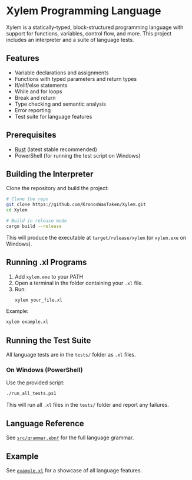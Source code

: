 # Xylem Programming Language

Xylem is a statically-typed, block-structured programming language with support for functions, variables, control flow, and more. This project includes an interpreter and a suite of language tests.

## Features
- Variable declarations and assignments
- Functions with typed parameters and return types
- If/elif/else statements
- While and for loops
- Break and return
- Type checking and semantic analysis
- Error reporting
- Test suite for language features

## Prerequisites
- [Rust](https://www.rust-lang.org/tools/install) (latest stable recommended)
- PowerShell (for running the test script on Windows)

## Building the Interpreter

Clone the repository and build the project:

```sh
# Clone the repo
git clone https://github.com/KronosWasTaken/Xylem.git
cd Xylem

# Build in release mode
cargo build --release
```

This will produce the executable at `target/release/xylem` (or `xylem.exe` on Windows).

## Running .xl Programs

1. Add `xylem.exe` to your PATH
2. Open a terminal in the folder containing your `.xl` file.
3. Run:
   ```sh
   xylem your_file.xl
   ```

Example:
```sh
xylem example.xl
```

## Running the Test Suite

All language tests are in the `tests/` folder as `.xl` files.

### On Windows (PowerShell)
Use the provided script:
```sh
./run_all_tests.ps1
```
This will run all `.xl` files in the `tests/` folder and report any failures.

## Language Reference
See [`src/grammar.ebnf`](src/grammar.ebnf) for the full language grammar.

## Example
See [`example.xl`](example.xl) for a showcase of all language features.